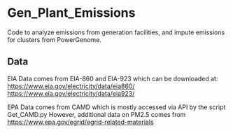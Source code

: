 # Gen_Plant_Emissions
Code to analyze emissions from generation facilities, and impute emissions for clusters from PowerGenome.

## Data
EIA Data comes from EIA-860 and EIA-923 which can be downloaded at:
https://www.eia.gov/electricity/data/eia860/
https://www.eia.gov/electricity/data/eia923/

EPA Data comes from CAMD which is mostly accessed via API by the script Get_CAMD.py
However, additional data on PM2.5 comes from https://www.epa.gov/egrid/egrid-related-materials
